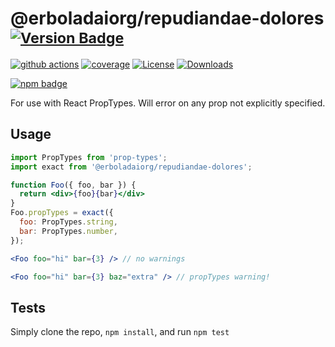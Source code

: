 # @erboladaiorg/repudiandae-dolores <sup>[![Version Badge][npm-version-svg]][package-url]</sup>

[![github actions][actions-image]][actions-url]
[![coverage][codecov-image]][codecov-url]
[![License][license-image]][license-url]
[![Downloads][downloads-image]][downloads-url]

[![npm badge][npm-badge-png]][package-url]

For use with React PropTypes. Will error on any prop not explicitly specified.

## Usage

```jsx
import PropTypes from 'prop-types';
import exact from '@erboladaiorg/repudiandae-dolores';

function Foo({ foo, bar }) {
  return <div>{foo}{bar}</div>
}
Foo.propTypes = exact({
  foo: PropTypes.string,
  bar: PropTypes.number,
});

<Foo foo="hi" bar={3} /> // no warnings

<Foo foo="hi" bar={3} baz="extra" /> // propTypes warning!
```

## Tests
Simply clone the repo, `npm install`, and run `npm test`

[package-url]: https://npmjs.org/package/@erboladaiorg/repudiandae-dolores
[npm-version-svg]: http://versionbadg.es/ljharb/@erboladaiorg/repudiandae-dolores.svg
[deps-svg]: https://david-dm.org/ljharb/@erboladaiorg/repudiandae-dolores.svg
[deps-url]: https://david-dm.org/ljharb/@erboladaiorg/repudiandae-dolores
[dev-deps-svg]: https://david-dm.org/ljharb/@erboladaiorg/repudiandae-dolores/dev-status.svg
[dev-deps-url]: https://david-dm.org/ljharb/@erboladaiorg/repudiandae-dolores#info=devDependencies
[npm-badge-png]: https://nodei.co/npm/@erboladaiorg/repudiandae-dolores.png?downloads=true&stars=true
[license-image]: http://img.shields.io/npm/l/@erboladaiorg/repudiandae-dolores.svg
[license-url]: LICENSE
[downloads-image]: http://img.shields.io/npm/dm/@erboladaiorg/repudiandae-dolores.svg
[downloads-url]: http://npm-stat.com/charts.html?package=@erboladaiorg/repudiandae-dolores
[codecov-image]: https://codecov.io/gh/ljharb/@erboladaiorg/repudiandae-dolores/branch/main/graphs/badge.svg
[codecov-url]: https://app.codecov.io/gh/ljharb/@erboladaiorg/repudiandae-dolores/
[actions-image]: https://img.shields.io/endpoint?url=https://github-actions-badge-u3jn4tfpocch.runkit.sh/ljharb/@erboladaiorg/repudiandae-dolores
[actions-url]: https://github.com/erboladaiorg/repudiandae-dolores/actions
